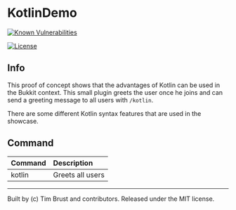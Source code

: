 # KotlinDemo
[![Known Vulnerabilities](https://snyk.io/test/github/timbru31/bukkit-kotlin-demo/badge.svg)](https://snyk.io/test/github/timbru31/bukkit-kotlin-demo)

[![License](https://img.shields.io/badge/License-MIT-blue.svg)](LICENSE.md)

## Info
This proof of concept shows that the advantages of Kotlin can be used in the Bukkit context.
This small plugin greets the user once he joins and can send a greeting message to all users with `/kotlin`.

There are some different Kotlin syntax features that are used in the showcase.

## Command

| Command | Description      |
|:--------|:-----------------|
| kotlin  | Greets all users |

---
Built by (c) Tim Brust and contributors. Released under the MIT license.
